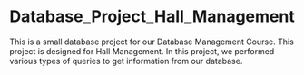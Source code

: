 # Database_Project_Hall_Management
This is a small database project for our Database Management Course. This project is designed for Hall Management. In this project, we performed various types of queries to get information from our database.
